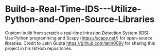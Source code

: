 # Build-a-Real-Time-IDS---Utilize-Python-and-Open-Source-Libraries
Custom-build from scratch a real-time Intrusion Detection System (IDS). Use Python programming and Scapy (https://scapy.net/) for open-source libraries. Credit to Jatin Gupta https://github.com/jatin009v for sharing this project in his GitHub repositories.
